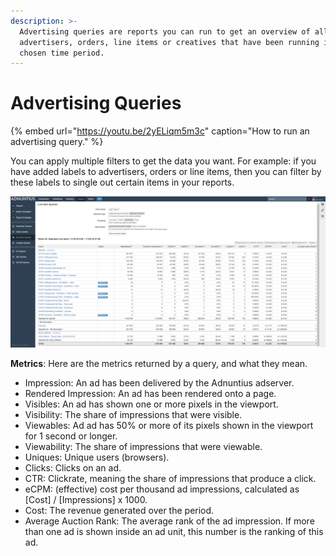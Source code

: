 ```yaml
---
description: >-
  Advertising queries are reports you can run to get an overview of all
  advertisers, orders, line items or creatives that have been running in your
  chosen time period.
---
```


# Advertising Queries

{% embed url="https://youtu.be/2yELiqm5m3c" caption="How to run an advertising query." %}

You can apply multiple filters to get the data you want. For example: if you have added labels to advertisers, orders or line items, then you can filter by these labels to single out certain items in your reports.

![Advertising query example - in this case for a line item](../../../.gitbook/assets/201811-reports-advertising-query.png)

**Metrics**: Here are the metrics returned by a query, and what they mean.

* Impression: An ad has been delivered by the Adnuntius adserver.
* Rendered Impression: An ad has been rendered onto a page.
* Visibles: An ad has shown one or more pixels in the viewport.
* Visibility: The share of impressions that were visible.
* Viewables: Ad ad has 50% or more of its pixels shown in the viewport for 1 second or longer.
* Viewability: The share of impressions that were viewable.
* Uniques: Unique users \(browsers\).
* Clicks: Clicks on an ad.
* CTR: Clickrate, meaning the share of impressions that produce a click.
* eCPM: \(effective\) cost per thousand ad impressions, calculated as \[Cost\] / \[Impressions\] x 1000.
* Cost: The revenue generated over the period.
* Average Auction Rank: The average rank of the ad impression. If more than one ad is shown inside an ad unit, this number is the ranking of this ad.

